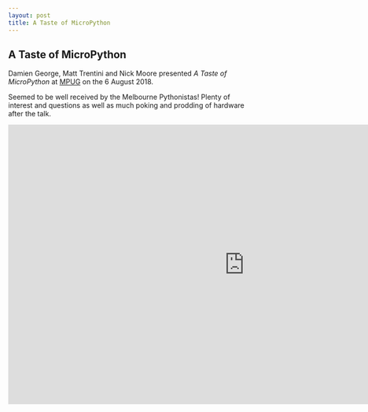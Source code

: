 ```yaml
---
layout: post
title: A Taste of MicroPython
---
```


## A Taste of MicroPython
Damien George, Matt Trentini and Nick Moore presented _A Taste of MicroPython_ at [MPUG](https://wiki.python.org/moin/MelbournePUG) on the 6 August 2018. 

Seemed to be well received by the Melbourne Pythonistas! Plenty of interest and questions as well as much poking and prodding of hardware after the talk. 

<iframe width="960" height="569" src="https://www.youtube.com/embed/eIo5OLSGESo" frameborder="0" allow="autoplay; encrypted-media" allowfullscreen></iframe>
